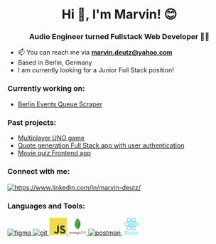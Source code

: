 <h1 align="center">Hi 👋, I'm Marvin! 😊</h1>
<h3 align="center">Audio Engineer turned Fullstack Web Developer 👨‍🏫</h3>

- 📫 You can reach me via **marvin.deutz@yahoo.com**
- Based in Berlin, Germany
- I am currently looking for a Junior Full Stack position! 

<h3 align="left">Currently working on:</h3>
<ul>
  <li><a href="https://github.com/megravity/event-queue-scraper" target="_blank">Berlin Events Queue Scraper</a></li>

   
</ul>

<h3 align="left">Past projects:</h3>
<ul>
  <li><a href="https://github.com/megravity/UNO" target="_blank">Multiplayer UNO game</a></li>
  <li><a href="https://github.com/megravity/quotegeneration-app" target="_blank">Quote generation Full Stack app with user authentication</a></li>
  <li><a href="https://github.com/megravity/movie-quiz-app" target="_blank">Movie quiz Frontend app</a></li>
</ul>

<h3 align="left">Connect with me:</h3>
<p align="left">
<a href="https://linkedin.com/in/https://www.linkedin.com/in/marvin-deutz/" target="blank"><img align="center" src="https://raw.githubusercontent.com/rahuldkjain/github-profile-readme-generator/master/src/images/icons/Social/linked-in-alt.svg" alt="https://www.linkedin.com/in/marvin-deutz/" height="30" width="40" /></a>
</p>

<h3 align="left">Languages and Tools:</h3>
<p align="left"> <a href="https://www.figma.com/" target="_blank" rel="noreferrer"> <img src="https://www.vectorlogo.zone/logos/figma/figma-icon.svg" alt="figma" width="40" height="40"/> </a> <a href="https://git-scm.com/" target="_blank" rel="noreferrer"> <img src="https://www.vectorlogo.zone/logos/git-scm/git-scm-icon.svg" alt="git" width="40" height="40"/> </a> <a href="https://developer.mozilla.org/en-US/docs/Web/JavaScript" target="_blank" rel="noreferrer"> <img src="https://raw.githubusercontent.com/devicons/devicon/master/icons/javascript/javascript-original.svg" alt="javascript" width="40" height="40"/> </a> <a href="https://www.mongodb.com/" target="_blank" rel="noreferrer"> <img src="https://raw.githubusercontent.com/devicons/devicon/master/icons/mongodb/mongodb-original-wordmark.svg" alt="mongodb" width="40" height="40"/> </a> <a href="https://postman.com" target="_blank" rel="noreferrer"> <img src="https://www.vectorlogo.zone/logos/getpostman/getpostman-icon.svg" alt="postman" width="40" height="40"/> </a> <a href="https://reactjs.org/" target="_blank" rel="noreferrer"> <img src="https://raw.githubusercontent.com/devicons/devicon/master/icons/react/react-original-wordmark.svg" alt="react" width="40" height="40"/> </a> </p>
